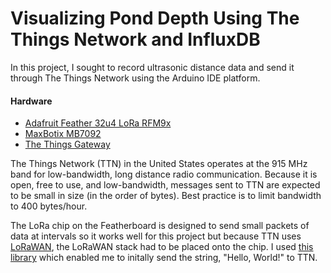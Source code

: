 # Visualizing Pond Depth Using The Things Network and InfluxDB

In this project, I sought to record ultrasonic distance data and send it through The Things Network using the Arduino IDE platform.

#### Hardware
- [Adafruit Feather 32u4 LoRa RFM9x](https://www.adafruit.com/product/3078)
- [MaxBotix MB7092](https://www.maxbotix.com/Ultrasonic_Sensors/MB7092.htm)
- [The Things Gateway](http://www.newark.com/the-things-network/ttn-gw-915/accessory-type-wireless-gateway/dp/05AC1807)

The Things Network (TTN) in the United States operates at the 915 MHz band for low-bandwidth, long distance radio communication. Because it is open, free to use, and low-bandwidth, messages sent to TTN are expected to be small in size (in the order of bytes). Best practice is to limit bandwidth to 400 bytes/hour. 

The LoRa chip on the Featherboard is designed to send small packets of data at intervals so it works well for this project but because TTN uses [LoRaWAN](https://www.lora-alliance.org/about-lorawan), the LoRaWAN stack had to be placed onto the chip. I used [this library](https://github.com/matthijskooijman/arduino-lmic) which enabled me to initally send the string, "Hello, World!" to TTN.
